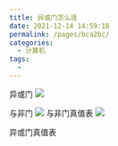 ```yaml
---
title: 异或门怎么连
date: 2021-12-14 14:59:18
permalink: /pages/bca2bc/
categories:
  - 计算机
tags:
  - 
---
```


异或门
![](https://gcy-1306312261.cos.ap-chengdu.myqcloud.com/blog/20211214150259.png)

与非门
![](https://gcy-1306312261.cos.ap-chengdu.myqcloud.com/blog/20211214153424.png)
与非门真值表
![](https://gcy-1306312261.cos.ap-chengdu.myqcloud.com/blog/20211214153606.png)

异或门真值表